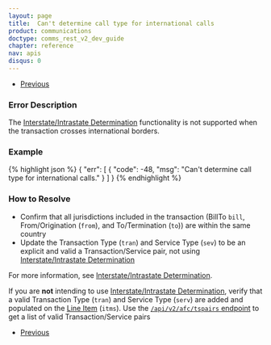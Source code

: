 ```yaml
---
layout: page
title:  Can't determine call type for international calls
product: communications
doctype: comms_rest_v2_dev_guide
chapter: reference
nav: apis
disqus: 0
---
```


<ul class="pager">
  <li class="previous"><a href="/communications/dev-guide_rest_v2/reference/calculate-tax-errors/"><i class="glyphicon glyphicon-chevron-left"></i>Previous</a></li>
</ul>

<h3>Error Description</h3>
The <a class="dev-guide-link" href="/communications/dev-guide_rest_v2/customizing-transactions/sample-transactions/inter-intrastate/">Interstate/Intrastate Determination</a> functionality is not supported when the transaction crosses international borders.

<h3>Example</h3>
{% highlight json %}
{
  "err": [
    {
      "code": -48,
      "msg": "Can't determine call type for international calls."
    }
  ]
}
{% endhighlight %}

<h3>How to Resolve</h3>
<ul class="dev-guide-list">
  <li>Confirm that all jurisdictions included in the transaction (BillTo <code>bill</code>, From/Origination (<code>from</code>), and To/Termination (<code>to</code>)) are within the same country</li>
  <li>Update the Transaction Type (<code>tran</code>) and Service Type (<code>sev</code>) to be an explicit and valid a Transaction/Service pair, not using <a class="dev-guide-link" href="/communications/dev-guide_rest_v2/customizing-transactions/sample-transactions/inter-intrastate/">Interstate/Intrastate Determination</a></li>
</ul>

For more information, see <a class="dev-guide-link" href="/communications/dev-guide_rest_v2/customizing-transactions/sample-transactions/inter-intrastate/">Interstate/Intrastate Determination</a>.

If you are <b>not</b> intending to use <a class="dev-guide-link" href="/communications/dev-guide_rest_v2/customizing-transactions/sample-transactions/inter-intrastate/">Interstate/Intrastate Determination</a>, verify that a valid Transaction Type (<code>tran</code>) and Service Type (<code>serv</code>) are added and populated on the <a class="dev-guide-link" href="/communications/dev-guide_rest_v2/reference/line-item/">Line Item</a> (<code>itms</code>).  Use the <a class="dev-guide-link" href="/communications/dev-guide_rest_v2/getting-started/environments-endpoints#lookups"><code>/api/v2/afc/tspairs</code> endpoint</a> to get a list of valid Transaction/Service pairs

<ul class="pager">
  <li class="previous"><a href="/communications/dev-guide_rest_v2/reference/calculate-tax-errors/"><i class="glyphicon glyphicon-chevron-left"></i>Previous</a></li>
</ul>
